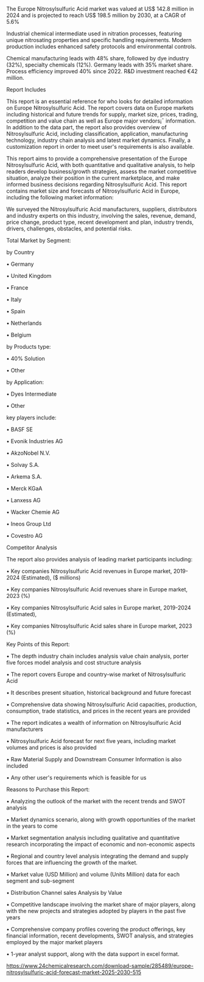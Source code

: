 The Europe Nitrosylsulfuric Acid market was valued at US$ 142.8 million in 2024 and is projected to reach US$ 198.5 million by 2030, at a CAGR of 5.6%

Industrial chemical intermediate used in nitration processes, featuring unique nitrosating properties and specific handling requirements. Modern production includes enhanced safety protocols and environmental controls.

Chemical manufacturing leads with 48% share, followed by dye industry (32%), specialty chemicals (12%). Germany leads with 35% market share. Process efficiency improved 40% since 2022. R&D investment reached €42 million.

Report Includes

This report is an essential reference for who looks for detailed information on Europe Nitrosylsulfuric Acid. The report covers data on Europe markets including historical and future trends for supply, market size, prices, trading, competition and value chain as well as Europe major vendors¡¯ information. In addition to the data part, the report also provides overview of Nitrosylsulfuric Acid, including classification, application, manufacturing technology, industry chain analysis and latest market dynamics. Finally, a customization report in order to meet user's requirements is also available.

This report aims to provide a comprehensive presentation of the Europe Nitrosylsulfuric Acid, with both quantitative and qualitative analysis, to help readers develop business/growth strategies, assess the market competitive situation, analyze their position in the current marketplace, and make informed business decisions regarding Nitrosylsulfuric Acid. This report contains market size and forecasts of Nitrosylsulfuric Acid in Europe, including the following market information:

We surveyed the Nitrosylsulfuric Acid manufacturers, suppliers, distributors and industry experts on this industry, involving the sales, revenue, demand, price change, product type, recent development and plan, industry trends, drivers, challenges, obstacles, and potential risks.

Total Market by Segment:

by Country

•    Germany

•    United Kingdom

•    France

•    Italy

•    Spain

•    Netherlands

•    Belgium

by Products type:

•    40% Solution

•    Other

by Application:

•    Dyes Intermediate

•    Other

key players include: 

•    BASF SE

•    Evonik Industries AG

•    AkzoNobel N.V.

•    Solvay S.A.

•    Arkema S.A.

•    Merck KGaA

•    Lanxess AG

•    Wacker Chemie AG

•    Ineos Group Ltd

•    Covestro AG

Competitor Analysis

The report also provides analysis of leading market participants including:

•    Key companies Nitrosylsulfuric Acid revenues in Europe market, 2019-2024 (Estimated), ($ millions)

•    Key companies Nitrosylsulfuric Acid revenues share in Europe market, 2023 (%)

•    Key companies Nitrosylsulfuric Acid sales in Europe market, 2019-2024 (Estimated),

•    Key companies Nitrosylsulfuric Acid sales share in Europe market, 2023 (%)

Key Points of this Report:

•    The depth industry chain includes analysis value chain analysis, porter five forces model analysis and cost structure analysis

•    The report covers Europe and country-wise market of Nitrosylsulfuric Acid

•    It describes present situation, historical background and future forecast

•    Comprehensive data showing Nitrosylsulfuric Acid capacities, production, consumption, trade statistics, and prices in the recent years are provided

•    The report indicates a wealth of information on Nitrosylsulfuric Acid manufacturers

•    Nitrosylsulfuric Acid forecast for next five years, including market volumes and prices is also provided

•    Raw Material Supply and Downstream Consumer Information is also included

•    Any other user's requirements which is feasible for us

Reasons to Purchase this Report:

•    Analyzing the outlook of the market with the recent trends and SWOT analysis

•    Market dynamics scenario, along with growth opportunities of the market in the years to come

•    Market segmentation analysis including qualitative and quantitative research incorporating the impact of economic and non-economic aspects

•    Regional and country level analysis integrating the demand and supply forces that are influencing the growth of the market.

•    Market value (USD Million) and volume (Units Million) data for each segment and sub-segment

•    Distribution Channel sales Analysis by Value

•    Competitive landscape involving the market share of major players, along with the new projects and strategies adopted by players in the past five years

•    Comprehensive company profiles covering the product offerings, key financial information, recent developments, SWOT analysis, and strategies employed by the major market players

•    1-year analyst support, along with the data support in excel format.

https://www.24chemicalresearch.com/download-sample/285489/europe-nitrosylsulfuric-acid-forecast-market-2025-2030-515
